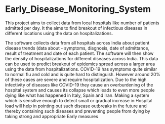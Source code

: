 # Early_Disease_Monitoring_System
This project aims to collect data from local hospitals like number of patients admitted per day. It the aims to find breakout of infectious diseases in different locations using the data on hospitalizations.

The software collects data from all hospitals across India about patient disease trends (data about - symptoms, diagnosis, date of admittance, result of treatment and date of each patient. The software will then show the density of hospitalizations for different diseases across India. This data can be used to predict breakout of epidemics spread across a larger area using the data from hospitalizations. COVID-19 has symptoms quite similar to normal flu and cold and is quite hard to distinguish. However around 20% of these cases are severe and require hospitalization. Due to the high infectivity of diseases like COVID-19 they cause an overburdening of the hospital system and causes its collapse which leads to even more people dying like what has happened in Italy, Spain and Iran. Making a system which is sensitive enough to detect small or gradual increase in Hospital load will help in pointing out such disease outbreaks in the future and thereby containing such diseases and preventing people from dying by taking strong and appropriate Early measures
